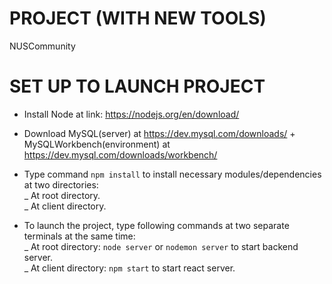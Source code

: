 # PROJECT (WITH NEW TOOLS)
NUSCommunity 
 
 # SET UP TO LAUNCH PROJECT
+ Install Node at link: https://nodejs.org/en/download/
+ Download MySQL(server) at https://dev.mysql.com/downloads/ + MySQLWorkbench(environment) at https://dev.mysql.com/downloads/workbench/

+ Type command `npm install` to install necessary modules/dependencies at two directories:  
_ At root directory. </br>
_ At client directory. </br>

+ To launch the project, type following commands at two separate terminals at the same time:  
_ At root directory: `node server` or `nodemon server` to start backend server. </br>
_ At client directory: `npm start` to start react server. </br>
